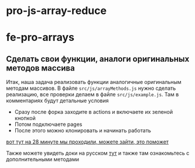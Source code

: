 # pro-js-array-reduce

# fe-pro-arrays

## Сделать свои функции, аналоги оригинальных методов массива

Итак, наша задача реализовать функции аналогичные оригинальным методам массивов. В файле ```src/js/arrayMethods.js``` нужно сделать реализацию, все проверки делаем в файле ```src/js/example.js```. Там в комментариях будут детальные условия
- Сразу после форка заходите в actions и включаете их зеленой кнопкой
- Потом подключаете pages
- После этого можно клонировать и начинать работать


[вот тут на 28 минуте мы проходили, можете зайти, это поможет](https://www.youtube.com/watch?time_continue=1937&v=HwKTao6Gf9A&feature=emb_logo)


Также можете увидеть доки на русском [тут](https://learn.javascript.ru/array-methods) и также там ознакомьтесь с дополнительными методами
        
   
        
